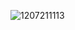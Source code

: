 ![1207211113](https://user-images.githubusercontent.com/70549807/148658920-bb51c3ca-ad2d-435f-a20c-1efa3dcfc921.jpg)
